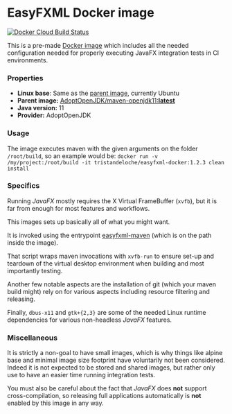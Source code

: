 # EasyFXML Docker image

[![Docker Cloud Build Status](https://img.shields.io/docker/cloud/build/tristandeloche/easyfxml-docker.svg?style=for-the-badge)](https://hub.docker.com/r/tristandeloche/easyfxml-docker)

This is a pre-made [Docker image](Dockerfile) which includes all the needed configuration
needed for properly executing JavaFX integration tests in CI environments.

### Properties
- **Linux base**: Same as the [parent image](https://hub.docker.com/r/adoptopenjdk/maven-openjdk11), currently Ubuntu
- **Parent image:** [AdoptOpenJDK/maven-openjdk11:**latest**](https://hub.docker.com/r/adoptopenjdk/maven-openjdk11)
- **Java version:** 11
- **Provider:** AdoptOpenJDK

### Usage

The image executes maven with the given arguments on the folder `/root/build`, so an example would be:
`docker run -v /my/project:/root/build -it tristandeloche/easyfxml-docker:1.2.3 clean install`

### Specifics

Running _JavaFX_ mostly requires the X Virtual FrameBuffer (`xvfb`), but it is far from enough for most features and workflows.

This images sets up basically all of what you might want.

It is invoked using the entrypoint [easyfxml-maven](easyfxml-maven) (which is on the path inside the image).

That script wraps maven invocations with `xvfb-run` to ensure set-up and teardown of the
virtual desktop environment when building and most importantly testing.

Another few notable aspects are the installation of git (which your maven build might)
rely on for various aspects including resource filtering and releasing.

Finally, `dbus-x11` and `gtk+{2,3}` are some of the needed Linux runtime dependencies for
various non-headless _JavaFX_ features.

### Miscellaneous

It is strictly a non-goal to have small images, which is why things like alpine base and minimal
image size footprint have voluntarily not been considered. Indeed it is not expected to be stored
and shared images, but rather only use to have an easier time running integration tests.

You must also be careful about the fact that _JavaFX_ does **not** support cross-compilation, so releasing
full applications automatically is **not** enabled by this image in any way.
